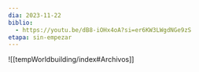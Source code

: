 ```yaml
---
dia: 2023-11-22
biblio:
  - https://youtu.be/dB8-iOHx4oA?si=er6KW3LWgdNGe9zS
etapa: sin-empezar
---
```









![[tempWorldbuilding/index#Archivos]]